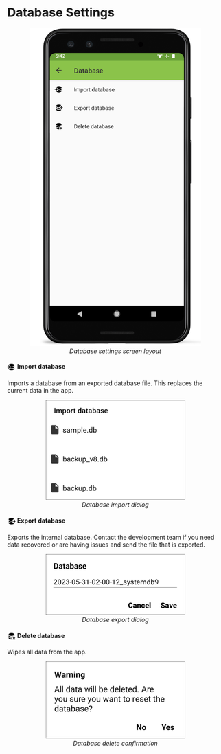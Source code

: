 Database Settings
=================

<figure align="center" class="image">
  <img src="_static/images/settings/database/settings_database_framed.png" width="400px"> 
  <figcaption><i>Database settings screen
layout</i></figcaption> 
</figure>

#### <img ref="import" style="vertical-align: middle;" src="_static/icons/settings/database/database-import.png" width="20px"> Import database

Imports a database from an exported database file. This replaces the
current data in the app.

<figure align="center" class="image">
  <img src="_static/images/settings/database/settings_database_import.png" width="325px"> 
  <figcaption><i>Database import dialog</i></figcaption> 
</figure>

#### <img ref="export" style="vertical-align: middle;" src="_static/icons/settings/database/database-export.png" width="20px"> Export database

Exports the internal database. Contact the development team if you need
data recovered or are having issues and send the file that is exported.

<figure align="center" class="image">
  <img src="_static/images/settings/database/settings_database_export.png" width="325px"> 
  <figcaption><i>Database export dialog</i></figcaption> 
</figure>

#### <img ref="remove" style="vertical-align: middle;" src="_static/icons/settings/database/database-remove.png" width="20px"> Delete database

Wipes all data from the app.

<figure align="center" class="image">
  <img src="_static/images/settings/database/settings_database_delete.png" width="325px"> 
  <figcaption><i>Database delete confirmation</i></figcaption> 
</figure>
